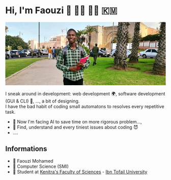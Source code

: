 # Hi, I'm Faouzi 👋 :student: :man_technologist: :comoros:

<img src="https://github.com/faouziMohamed/faouzimohamed/blob/master/faouzimohamed-rabat2020.jpg" alt="Faouzi Mohamed on Rabat 2020"/>

I sneak around in development: web development :earth_africa:, software development (GUI & CLI) :dart:, ..., a bit of designing.  
I have the bad habit of coding small automatons to resolves every repetitive task. 
- 🔭 Now I'm facing AI to save time on more rigorous problem...,
- 🤔 Find, understand and every tiniest issues about coding :smiling_imp:
- ....

## Informations
 - :man: Faouzi Mohamed
 - :triangular_ruler: Computer Science (SMI)
 - :school: Student at [Kenitra's Faculty of Sciences](https://fs.uit.ac.ma/) - [Ibn Tofail University](https://uit.ac.ma/)
